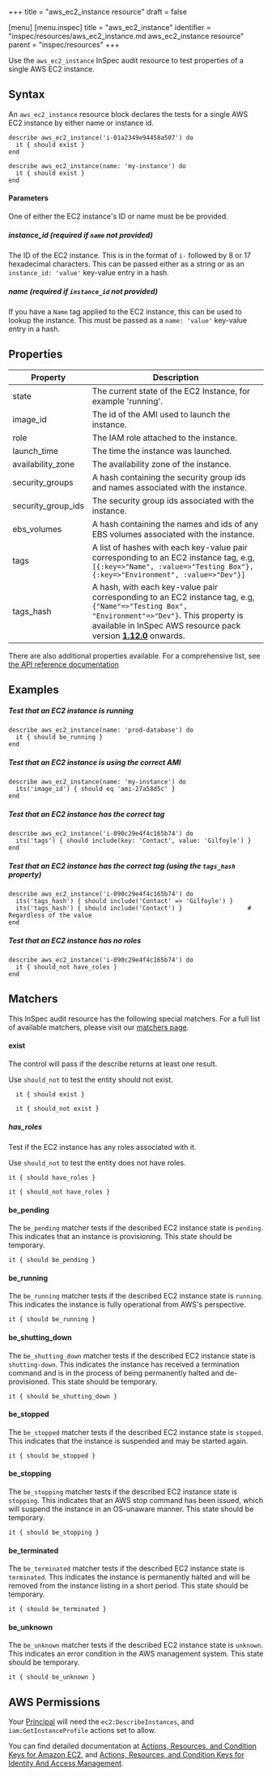 +++
title = "aws_ec2_instance resource"
draft = false

[menu]
  [menu.inspec]
    title = "aws_ec2_instance"
    identifier = "inspec/resources/aws_ec2_instance.md aws_ec2_instance resource"
    parent = "inspec/resources"
+++


Use the `aws_ec2_instance` InSpec audit resource to test properties of a single AWS EC2 instance.

## Syntax

An `aws_ec2_instance` resource block declares the tests for a single AWS EC2 instance by either name or instance id.

    describe aws_ec2_instance('i-01a2349e94458a507') do
      it { should exist }
    end

    describe aws_ec2_instance(name: 'my-instance') do
      it { should exist }
    end

#### Parameters

One of either the EC2 instance's ID or name must be be provided.

##### instance\_id _(required if `name` not provided)_

The ID of the EC2 instance. This is in the format of `i-` followed by 8 or 17 hexadecimal characters.
This can be passed either as a string or as an `instance_id: 'value'` key-value entry in a hash.

##### name _(required if `instance_id` not provided)_

If you have a `Name` tag applied to the EC2 instance, this can be used to lookup the instance.
This must be passed as a `name: 'value'` key-value entry in a hash.

## Properties

|Property             | Description|
| ---                 | --- |
|state                | The current state of the EC2 Instance, for example 'running'.|
|image\_id            | The id of the AMI used to launch the instance. |
|role                 | The IAM role attached to the instance. |
|launch\_time         | The time the instance was launched. |
|availability\_zone   | The availability zone of the instance. |
|security\_groups     | A hash containing the security group ids and names associated with the instance. |
|security\_group\_ids | The security group ids associated with the instance. |
|ebs\_volumes         | A hash containing the names and ids of any EBS volumes associated with the instance. |
|tags                 | A list of hashes with each key-value pair corresponding to an EC2 instance tag, e.g, `[{:key=>"Name", :value=>"Testing Box"}, {:key=>"Environment", :value=>"Dev"}]`|
|tags_hash            | A hash, with each key-value pair corresponding to an EC2 instance tag, e.g, `{"Name"=>"Testing Box", "Environment"=>"Dev"}`. This property is available in InSpec AWS resource pack version **[1.12.0](https://github.com/inspec/inspec-aws/releases/tag/v1.12.0)** onwards.|

There are also additional properties available. For a comprehensive list, see [the API reference documentation](https://docs.aws.amazon.com/AWSEC2/latest/APIReference/API_Instance.html)

## Examples

##### Test that an EC2 instance is running
    describe aws_ec2_instance(name: 'prod-database') do
      it { should be_running }
    end

##### Test that an EC2 instance is using the correct AMI
    describe aws_ec2_instance(name: 'my-instance') do
      its('image_id') { should eq 'ami-27a58d5c' }
    end

##### Test that an EC2 instance has the correct tag
    describe aws_ec2_instance('i-090c29e4f4c165b74') do
      its('tags') { should include(key: 'Contact', value: 'Gilfoyle') }
    end
    
##### Test that an EC2 instance has the correct tag (using the `tags_hash` property)
    describe aws_ec2_instance('i-090c29e4f4c165b74') do
      its('tags_hash') { should include('Contact' => 'Gilfoyle') }
      its('tags_hash') { should include('Contact') }                  # Regardless of the value
    end    
    
##### Test that an EC2 instance has no roles
    describe aws_ec2_instance('i-090c29e4f4c165b74') do
      it { should_not have_roles }
    end
## Matchers

This InSpec audit resource has the following special matchers. For a full list of available matchers, please visit our [matchers page](https://www.inspec.io/docs/reference/matchers/).

   
#### exist

The control will pass if the describe returns at least one result.

Use `should_not` to test the entity should not exist.

      it { should exist }

      it { should_not exist }
      
##### has\_roles
Test if the EC2 instance has any roles associated with it.

Use `should_not` to test the entity does not have roles.

    it { should have_roles }
    
    it { should_not have_roles }

#### be\_pending

The `be_pending` matcher tests if the described EC2 instance state is `pending`. This indicates that an instance is provisioning. This state should be temporary.

    it { should be_pending }

#### be\_running

The `be_running` matcher tests if the described EC2 instance state is `running`. This indicates the instance is fully operational from AWS's perspective.

    it { should be_running }

#### be\_shutting\_down

The `be_shutting_down` matcher tests if the described EC2 instance state is `shutting-down`. This indicates the instance has received a termination command and is in the process of being permanently halted and de-provisioned. This state should be temporary.

    it { should be_shutting_down }

#### be\_stopped

The `be_stopped` matcher tests if the described EC2 instance state is `stopped`. This indicates that the instance is suspended and may be started again.

    it { should be_stopped }

#### be\_stopping

The `be_stopping` matcher tests if the described EC2 instance state is `stopping`. This indicates that an AWS stop command has been issued, which will suspend the instance in an OS-unaware manner. This state should be temporary.

    it { should be_stopping }

#### be\_terminated

The `be_terminated` matcher tests if the described EC2 instance state is `terminated`. This indicates the instance is permanently halted and will be removed from the instance listing in a short period. This state should be temporary.

    it { should be_terminated }

#### be\_unknown

The `be_unknown` matcher tests if the described EC2 instance state is `unknown`. This indicates an error condition in the AWS management system. This state should be temporary.

    it { should be_unknown }

## AWS Permissions

Your [Principal](https://docs.aws.amazon.com/IAM/latest/UserGuide/intro-structure.html#intro-structure-principal) will need the `ec2:DescribeInstances`, and `iam:GetInstanceProfile` actions set to allow.

You can find detailed documentation at [Actions, Resources, and Condition Keys for Amazon EC2](https://docs.aws.amazon.com/IAM/latest/UserGuide/list_amazonec2.html), and [Actions, Resources, and Condition Keys for Identity And Access Management](https://docs.aws.amazon.com/IAM/latest/UserGuide/list_identityandaccessmanagement.html).
